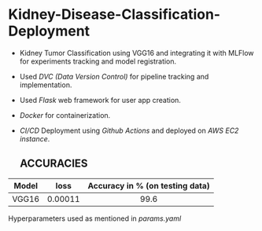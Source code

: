 # Kidney-Disease-Classification-Deployment

* Kidney Tumor Classification using VGG16 and integrating it with MLFlow for experiments tracking and model registration.
* Used *DVC (Data Version Control)* for pipeline tracking and implementation.
* Used *Flask* web framework for user app creation.
* *Docker* for containerization.
* *CI/CD* Deployment using *Github Actions* and deployed on *AWS EC2 instance*.

  ## ACCURACIES

| Model         | loss                        | Accuracy in % (on testing data) |
| ------------- |:---------------------------:|:-------------------------------:|
| VGG16         | 0.00011                     |99.6                             |

Hyperparameters used as mentioned in *params.yaml*
